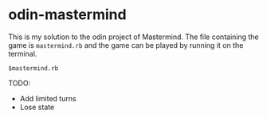 # odin-mastermind

This is my solution to the odin project of Mastermind. The file containing the game is `mastermind.rb` and the game can be played by running it on the terminal.
```
$mastermind.rb
```

TODO:
- Add limited turns
- Lose state